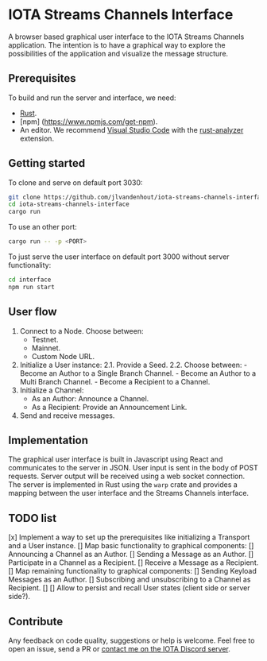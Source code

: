 # IOTA Streams Channels Interface
A browser based graphical user interface to the IOTA Streams Channels application. The intention is to have a graphical way to explore the possibilities of the application and visualize the message structure.

## Prerequisites
To build and run the server and interface, we need:

- [Rust](https://www.rust-lang.org/tools/install).
- [npm] (https://www.npmjs.com/get-npm).
- An editor. We recommend [Visual Studio Code](https://code.visualstudio.com/Download) with the [rust-analyzer](https://marketplace.visualstudio.com/items?itemName=matklad.rust-analyzer) extension.

## Getting started
To clone and serve on default port 3030:

```bash
git clone https://github.com/jlvandenhout/iota-streams-channels-interface
cd iota-streams-channels-interface
cargo run
```

To use an other port:

```bash
cargo run -- -p <PORT>
```

To just serve the user interface on default port 3000 without server functionality:

```bash
cd interface
npm run start
```

## User flow
1. Connect to a Node. Choose between:
    - Testnet.
    - Mainnet.
    - Custom Node URL.
2. Initialize a User instance:
    2.1. Provide a Seed.
    2.2. Choose between:
        - Become an Author to a Single Branch Channel.
        - Become an Author to a Multi Branch Channel.
        - Become a Recipient to a Channel.
3. Initialize a Channel:
    - As an Author: Announce a Channel.
    - As a Recipient: Provide an Announcement Link.
4. Send and receive messages.

## Implementation
The graphical user interface is built in Javascript using React and communicates to the server in JSON. User input is sent in the body of POST requests. Server output will be received using a web socket connection. The server is implemented in Rust using the `warp` crate and provides a mapping between the user interface and the Streams Channels interface.

## TODO list
[x] Implement a way to set up the prerequisites like initializing a Transport and a User instance.
[] Map basic functionality to graphical components:
    [] Announcing a Channel as an Author.
    [] Sending a Message as an Author.
    [] Participate in a Channel as a Recipient.
    [] Receive a Message as a Recipient.
[] Map remaining functionality to graphical components:
    [] Sending Keyload Messages as an Author.
    [] Subscribing and unsubscribing to a Channel as Recipient.
    []
[] Allow to persist and recall User states (client side or server side?).

## Contribute
Any feedback on code quality, suggestions or help is welcome. Feel free to open an issue, send a PR or [contact me on the IOTA Discord server](https://discordapp.com/users/453235678386585601/).